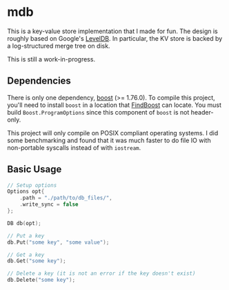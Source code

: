 # mdb
This is a key-value store implementation that I made for fun.
The design is roughly based on Google's [LevelDB](https://github.com/google/leveldb).
In particular, the KV store is backed by a log-structured merge tree on
disk.

This is still a work-in-progress.

## Dependencies

There is only one dependency, [boost](https://www.boost.org/) (>= 1.76.0). To compile
this project, you'll need to install `boost` in a location that 
[FindBoost](https://cmake.org/cmake/help/latest/module/FindBoost.html)
can locate. You must build `Boost.ProgramOptions` since this component
of `boost` is not header-only.

This project will only compile on POSIX compliant operating systems.
I did some benchmarking and found that it was much faster to do file
IO with non-portable syscalls instead of with `iostream`.

## Basic Usage
```cpp
// Setup options
Options opt{
    .path = "./path/to/db_files/",
    .write_sync = false
};

DB db(opt);

// Put a key
db.Put("some key", "some value");

// Get a key
db.Get("some key");

// Delete a key (it is not an error if the key doesn't exist)
db.Delete("some key");
```
